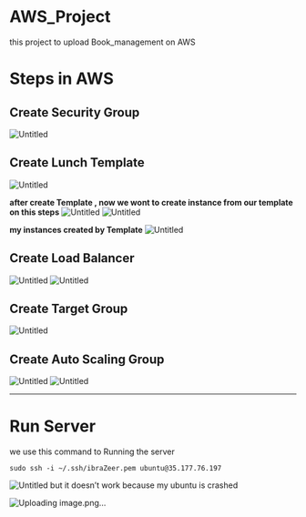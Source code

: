 # AWS_Project
this project to upload Book_management on AWS

# Steps in AWS
## Create Security Group
![Untitled](https://s3-us-west-2.amazonaws.com/secure.notion-static.com/84690e7d-c0bc-4e52-95e7-c2d010cc7ad0/Untitled.png)

## Create  Lunch Template 
![Untitled](https://s3-us-west-2.amazonaws.com/secure.notion-static.com/cbb69911-3ef7-4e65-a6f7-720a7acf74c2/Untitled.png)

**after create Template , now we wont to create instance from our template on this steps**
![Untitled](https://s3-us-west-2.amazonaws.com/secure.notion-static.com/56345f77-1c3b-478b-8e38-625bd5685c92/Untitled.png)
![Untitled](https://s3-us-west-2.amazonaws.com/secure.notion-static.com/31798da1-ade8-4ea6-8592-eb719848142a/Untitled.png)

**my instances created by Template**
![Untitled](https://s3-us-west-2.amazonaws.com/secure.notion-static.com/9c09e08c-8055-4c83-bee8-658540497211/Untitled.png)

## Create Load Balancer
![Untitled](https://s3-us-west-2.amazonaws.com/secure.notion-static.com/ac475a80-5f5a-4370-b1fb-018fd27a8aaa/Untitled.png)
![Untitled](https://s3-us-west-2.amazonaws.com/secure.notion-static.com/deef3dc3-1b63-4c85-9599-7dc925732583/Untitled.png)

## Create Target Group
![Untitled](https://s3-us-west-2.amazonaws.com/secure.notion-static.com/8783a08a-2180-4439-b55c-b76faff8b8f0/Untitled.png)

## Create Auto Scaling Group
![Untitled](https://s3-us-west-2.amazonaws.com/secure.notion-static.com/5978fca7-69d0-4ddb-b6a8-e65507ba70fa/Untitled.png)
![Untitled](https://s3-us-west-2.amazonaws.com/secure.notion-static.com/9fa1b48d-83f4-4972-beaf-a0fe5e1aee89/Untitled.png)

---

# Run Server
we use this command to Running the server
```
sudo ssh -i ~/.ssh/ibraZeer.pem ubuntu@35.177.76.197
```
![Untitled](https://s3-us-west-2.amazonaws.com/secure.notion-static.com/c2f4965b-7f7e-4f7f-b2f7-afc7df9dbb79/Untitled.png)
but it doesn’t work because my ubuntu is crashed


![Uploading image.png…]()
